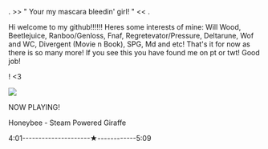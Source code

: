 . >> " Your my mascara bleedin' girl! " << .

Hi welcome to my github!!!!!!
Heres some interests of mine:
Will Wood, Beetlejuice, Ranboo/Genloss, Fnaf, Regretevator/Pressure, Deltarune, Wof and WC, Divergent (Movie n Book), SPG, Md and etc! That's it for now as there is so many more!
If you see this you have found me on pt or twt! Good job!

! <3

![](https://github.com/user-attachments/assets/5f436950-11ee-4dc5-a0c8-c54fe1d6fa5c)

 NOW PLAYING!
             
 Honeybee - 
 Steam Powered Giraffe
 
 4:01---------------------★------------5:09 
